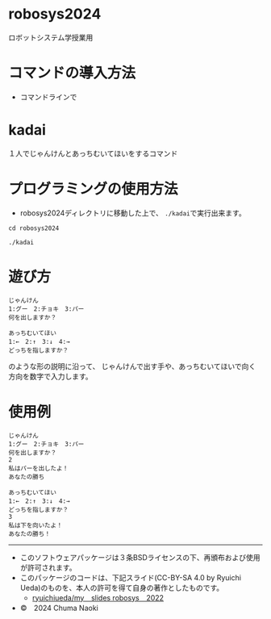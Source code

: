 # robosys2024
ロボットシステム学授業用

# コマンドの導入方法
- コマンドラインで

# kadai
１人でじゃんけんとあっちむいてほいをするコマンド

# プログラミングの使用方法
- robosys2024ディレクトリに移動した上で、
`./kadai`で実行出来ます。

```
cd robosys2024
```
```
./kadai
```

# 遊び方
```
じゃんけん
1:グー　2:チョキ　3:パー
何を出しますか？
```
```
あっちむいてほい
1:←　2:↑　3:↓　4:→
どっちを指しますか？
```
のような形の説明に沿って、
じゃんけんで出す手や、あっちむいてほいで向く方向を数字で入力します。

# 使用例
```
じゃんけん
1:グー　2:チョキ　3:パー
何を出しますか？
2
私はパーを出したよ！
あなたの勝ち

あっちむいてほい
1:←　2:↑　3:↓　4:→
どっちを指しますか？
3
私は下を向いたよ！
あなたの勝ち！
```

***

- このソフトウェアパッケージは３条BSDライセンスの下、再頒布および使用が許可されます。
- このパッケージのコードは、下記スライド(CC-BY-SA 4.0 by Ryuichi Ueda)のものを、本人の許可を得て自身の著作としたものです。
    - [ryuichiueda/my＿slides robosys＿2022](https://github.com/ryuichiueda/my_slides/tree/master/robosys_2022)
- ©　2024 Chuma Naoki

